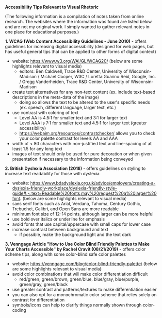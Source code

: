 **Accessibility Tips Relevant to Visual Rhetoric** 

(The following information is a compilation of notes taken from online research. The websites where the information was found are listed below and are not my original work. I simply wanted to gather relevant notes in one place for educational purposes.)

**1. WCAG (Web Content Accessibility Guidelines - June 2010)** - offers guidelines for increasing digital accessibility (designed for web pages, but has useful general tips that can be applied to other forms of digital contect)

- website: https://www.w3.org/WAI/GL/WCAG20/ (below are some highlights relevant to visual media)
    - editors: Ben Caldwell, Trace R&D Center, University of Wisconsin-Madison / Michael Cooper, W3C / Loretta Guarino Reid, Google, Inc. / Gregg Vanderheiden, Trace R&D Center, University of Wisconsin-Madison
- create text alternatives for any non-text content (ex. include text-based descriptions in the meta-data of the image)
    -  doing so allows the text to be altered to the user's specific needs (ex. speech, different language, larger text, etc.)
- use contrast with coloring of text
    - Level AA is 4.5:1 for smaller text and 3:1 for larger text
    - Level AAA is 7:1 for smaller text and 4.5:1 for larger text (greater accessibility)
    - https://webaim.org/resources/contrastchecker/ allows you to check your color palette contrast for levels AA and AAA
- width of < 80 characters with non-justified text and line-spacing of at least 1.5 for any long text
- images of text should only be used for pure decoration or when given presentation if necessary to the information being conveyed

**2. British Dyslexia Association (2018)** - offers guidelines on styling to increase text readability for those with dyslexia 

- website: https://www.bdadyslexia.org.uk/advice/employers/creating-a-dyslexia-friendly-workplace/dyslexia-friendly-style-guide#:~:text=Readable%20fonts,may%20request%20a%20larger%20font. (below are some highlights relevant to visual media)
- sans serif fonts such as Arial, Verdana, Tahoma, Century Gothic, Trebuchet, Calibri, and Open Sans are more readable
- minimum font size of 12-14 points, although larger can be more helpful
- use bold over italics or underline for emphasis
- avoid fonts that use capital/uppercase with small caps for lower case
- increase contrast between background and text
    - if possible, make the background light and the text dark

**3. Venngage Article "How to Use Color Blind Friendly Palettes to Make Your Charts Accessible" by Rachel Cravit (08/21/2019)** - offers color scheme tips, along with some color-blind safe color palettes

- website: https://venngage.com/blog/color-blind-friendly-palette/ (below are some highlights relevant to visual media)
- avoid color combinations that will make color differentiation difficult
    - red/green, green/brown, green/blue, blue/gray, blue/purple, green/gray, green/black
- use greater contrast and patterns/textures to make differentiation easier
- you can also opt for a monochromatic color scheme that relies solely on contrast for differentiation 
- symbols/icons can help to clarify things normally shown through color-coding
